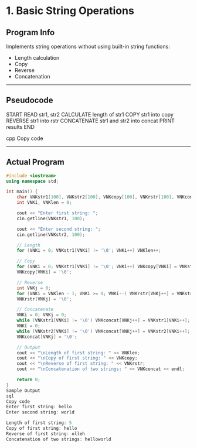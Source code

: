 # 1. Basic String Operations

## Program Info
Implements string operations without using built-in string functions:
- Length calculation  
- Copy  
- Reverse  
- Concatenation  

---

## Pseudocode
START
READ str1, str2
CALCULATE length of str1
COPY str1 into copy
REVERSE str1 into rstr
CONCATENATE str1 and str2 into concat
PRINT results
END

cpp
Copy code

---

## Actual Program
```cpp
#include <iostream>
using namespace std;

int main() {
    char VNKstr1[100], VNKstr2[100], VNKcopy[100], VNKrstr[100], VNKconcat[200];
    int VNKi, VNKlen = 0;

    cout << "Enter first string: ";
    cin.getline(VNKstr1, 100);

    cout << "Enter second string: ";
    cin.getline(VNKstr2, 100);

    // Length
    for (VNKi = 0; VNKstr1[VNKi] != '\0'; VNKi++) VNKlen++;

    // Copy
    for (VNKi = 0; VNKstr1[VNKi] != '\0'; VNKi++) VNKcopy[VNKi] = VNKstr1[VNKi];
    VNKcopy[VNKi] = '\0';

    // Reverse
    int VNKj = 0;
    for (VNKi = VNKlen - 1; VNKi >= 0; VNKi--) VNKrstr[VNKj++] = VNKstr1[VNKi];
    VNKrstr[VNKj] = '\0';

    // Concatenate
    VNKi = 0; VNKj = 0;
    while (VNKstr1[VNKi] != '\0') VNKconcat[VNKj++] = VNKstr1[VNKi++];
    VNKi = 0;
    while (VNKstr2[VNKi] != '\0') VNKconcat[VNKj++] = VNKstr2[VNKi++];
    VNKconcat[VNKj] = '\0';

    // Output
    cout << "\nLength of first string: " << VNKlen;
    cout << "\nCopy of first string: " << VNKcopy;
    cout << "\nReverse of first string: " << VNKrstr;
    cout << "\nConcatenation of two strings: " << VNKconcat << endl;

    return 0;
}
Sample Output
sql
Copy code
Enter first string: hello
Enter second string: world

Length of first string: 5
Copy of first string: hello
Reverse of first string: olleh
Concatenation of two strings: helloworld
